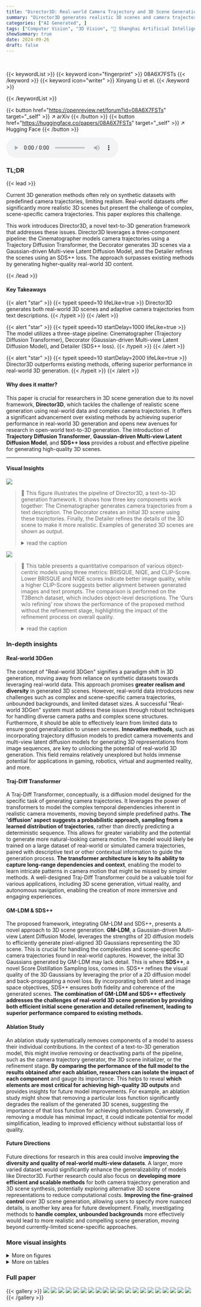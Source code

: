```yaml
---
title: "Director3D: Real-world Camera Trajectory and 3D Scene Generation from Text"
summary: "Director3D generates realistic 3D scenes and camera trajectories from text descriptions using a three-stage pipeline: Cinematographer, Decorator, and Detailer."
categories: ["AI Generated", ]
tags: ["Computer Vision", "3D Vision", "🏢 Shanghai Artificial Intelligence Laboratory",]
showSummary: true
date: 2024-09-26
draft: false
---
```


<br>

{{< keywordList >}}
{{< keyword icon="fingerprint" >}} 08A6X7FSTs {{< /keyword >}}
{{< keyword icon="writer" >}} Xinyang Li et el. {{< /keyword >}}
 
{{< /keywordList >}}

{{< button href="https://openreview.net/forum?id=08A6X7FSTs" target="_self" >}}
↗ arXiv
{{< /button >}}
{{< button href="https://huggingface.co/papers/08A6X7FSTs" target="_self" >}}
↗ Hugging Face
{{< /button >}}



<audio controls>
    <source src="https://ai-paper-reviewer.com/08A6X7FSTs/podcast.wav" type="audio/wav">
    Your browser does not support the audio element.
</audio>


### TL;DR


{{< lead >}}

Current 3D generation methods often rely on synthetic datasets with predefined camera trajectories, limiting realism.  Real-world datasets offer significantly more realistic 3D scenes but present the challenge of complex, scene-specific camera trajectories.  This paper explores this challenge. 

This work introduces Director3D, a novel text-to-3D generation framework that addresses these issues. Director3D leverages a three-component pipeline: the Cinematographer models camera trajectories using a Trajectory Diffusion Transformer, the Decorator generates 3D scenes via a Gaussian-driven Multi-view Latent Diffusion Model, and the Detailer refines the scenes using an SDS++ loss. The approach surpasses existing methods by generating higher-quality real-world 3D content.

{{< /lead >}}


#### Key Takeaways

{{< alert "star" >}}
{{< typeit speed=10 lifeLike=true >}} Director3D generates both real-world 3D scenes and adaptive camera trajectories from text descriptions. {{< /typeit >}}
{{< /alert >}}

{{< alert "star" >}}
{{< typeit speed=10 startDelay=1000 lifeLike=true >}} The model utilizes a three-stage pipeline: Cinematographer (Trajectory Diffusion Transformer), Decorator (Gaussian-driven Multi-view Latent Diffusion Model), and Detailer (SDS++ loss). {{< /typeit >}}
{{< /alert >}}

{{< alert "star" >}}
{{< typeit speed=10 startDelay=2000 lifeLike=true >}} Director3D outperforms existing methods, offering superior performance in real-world 3D generation. {{< /typeit >}}
{{< /alert >}}

#### Why does it matter?
This paper is crucial for researchers in 3D scene generation due to its novel framework, **Director3D**, which tackles the challenge of realistic scene generation using real-world data and complex camera trajectories.  It offers a significant advancement over existing methods by achieving superior performance in real-world 3D generation and opens new avenues for research in open-world text-to-3D generation.  The introduction of  **Trajectory Diffusion Transformer**, **Gaussian-driven Multi-view Latent Diffusion Model**, and **SDS++ loss** provides a robust and effective pipeline for generating high-quality 3D scenes.

------
#### Visual Insights



![](https://ai-paper-reviewer.com/08A6X7FSTs/figures_0_1.jpg)

> 🔼 This figure illustrates the pipeline of Director3D, a text-to-3D generation framework. It shows how three key components work together: The Cinematographer generates camera trajectories from a text description. The Decorator creates an initial 3D scene using these trajectories. Finally, the Detailer refines the details of the 3D scene to make it more realistic.  Examples of generated 3D scenes are shown as output.
> <details>
> <summary>read the caption</summary>
> Figure 1: Given textual descriptions, Director3D employs three key components: the Cinematographer generates the camera trajectories, the Decorator creates the initial 3D scenes, and the Detailer refines the details.
> </details>





![](https://ai-paper-reviewer.com/08A6X7FSTs/tables_8_1.jpg)

> 🔼 This table presents a quantitative comparison of various object-centric models using three metrics: BRISQUE, NIQE, and CLIP-Score.  Lower BRISQUE and NIQE scores indicate better image quality, while a higher CLIP-Score suggests better alignment between generated images and text prompts. The comparison is performed on the T3Bench dataset, which includes object-level descriptions. The 'Ours w/o refining' row shows the performance of the proposed method without the refinement stage, highlighting the impact of the refinement process on overall quality.
> <details>
> <summary>read the caption</summary>
> Table 1: Quantitative comparison of different object-centric models with text prompts in T3Bench.
> </details>





### In-depth insights


#### Real-world 3DGen
The concept of "Real-world 3DGen" signifies a paradigm shift in 3D generation, moving away from reliance on synthetic datasets towards leveraging real-world data. This approach promises **greater realism and diversity** in generated 3D scenes.  However, real-world data introduces new challenges such as complex and scene-specific camera trajectories, unbounded backgrounds, and limited dataset sizes.  A successful "Real-world 3DGen" system must address these issues through robust techniques for handling diverse camera paths and complex scene structures.  Furthermore, it should be able to effectively learn from limited data to ensure good generalization to unseen scenes.  **Innovative methods**, such as incorporating trajectory diffusion models to predict camera movements and multi-view latent diffusion models for generating 3D representations from image sequences, are key to unlocking the potential of real-world 3D generation. This field remains relatively unexplored but holds immense potential for applications in gaming, robotics, virtual and augmented reality, and more.

#### Traj-Diff Transformer
A Traj-Diff Transformer, conceptually, is a diffusion model designed for the specific task of generating camera trajectories.  It leverages the power of transformers to model the complex temporal dependencies inherent in realistic camera movements, moving beyond simple predefined paths. **The 'diffusion' aspect suggests a probabilistic approach, sampling from a learned distribution of trajectories**, rather than directly predicting a deterministic sequence.  This allows for greater variability and the potential to generate more natural-looking camera motion.  The model would likely be trained on a large dataset of real-world or simulated camera trajectories, paired with descriptive text or other contextual information to guide the generation process.  **The transformer architecture is key to its ability to capture long-range dependencies and context**, enabling the model to learn intricate patterns in camera motion that might be missed by simpler methods.  A well-designed Traj-Diff Transformer could be a valuable tool for various applications, including 3D scene generation, virtual reality, and autonomous navigation, enabling the creation of more immersive and engaging experiences.

#### GM-LDM & SDS++
The proposed framework, integrating GM-LDM and SDS++, presents a novel approach to 3D scene generation.  **GM-LDM**, a Gaussian-driven Multi-view Latent Diffusion Model, leverages the strengths of 2D diffusion models to efficiently generate pixel-aligned 3D Gaussians representing the 3D scene.  This is crucial for handling the complexities and scene-specific camera trajectories found in real-world captures. However, the initial 3D Gaussians generated by GM-LDM may lack detail. This is where **SDS++**, a novel Score Distillation Sampling loss, comes in. SDS++ refines the visual quality of the 3D Gaussians by leveraging the prior of a 2D diffusion model and back-propagating a novel loss. By incorporating both latent and image space objectives, SDS++ ensures both fidelity and coherence of the generated scenes. **The combination of GM-LDM and SDS++ effectively addresses the challenges of real-world 3D scene generation by providing both efficient initial scene generation and detailed refinement, leading to superior performance compared to existing methods.**

#### Ablation Study
An ablation study systematically removes components of a model to assess their individual contributions.  In the context of a text-to-3D generation model, this might involve removing or deactivating parts of the pipeline, such as the camera trajectory generator, the 3D scene initializer, or the refinement stage.  **By comparing the performance of the full model to the results obtained after each ablation, researchers can isolate the impact of each component** and gauge its importance. This helps to reveal **which elements are most critical for achieving high-quality 3D outputs** and provides insights for future model improvements. For example, an ablation study might show that removing a particular loss function significantly degrades the realism of the generated 3D scenes, suggesting the importance of that loss function for achieving photorealism. Conversely, if removing a module has minimal impact, it could indicate potential for model simplification, leading to improved efficiency without substantial loss of quality.

#### Future Directions
Future directions for research in this area could involve **improving the diversity and quality of real-world multi-view datasets**.  A larger, more varied dataset would significantly enhance the generalizability of models like Director3D.  Further research could also focus on **developing more efficient and scalable methods** for both camera trajectory generation and 3D scene synthesis, potentially exploring alternative 3D scene representations to reduce computational costs.  **Improving the fine-grained control** over 3D scene generation, allowing users to specify more nuanced details, is another key area for future development.  Finally, investigating methods to **handle complex, unbounded backgrounds** more effectively would lead to more realistic and compelling scene generation, moving beyond currently-limited scene-specific approaches.


### More visual insights

<details>
<summary>More on figures
</summary>


![](https://ai-paper-reviewer.com/08A6X7FSTs/figures_1_1.jpg)

> 🔼 This figure shows several example images generated by the Director3D model. Each row represents a different scene generated from a text prompt. The images show a variety of scenes, including a collection of fresh vegetables in a basket, a bald man, a snowy woodland path, a cluster of tents, a stainless steel toaster, a paint-splattered easel, a badlands terrain, a marketplace, a leopard print hat, a swan on a lake, a derelict space station, and a steep gorge.  The images demonstrate the model's ability to generate realistic and diverse 3D scenes from text descriptions, along with plausible camera trajectories that capture interesting viewpoints.
> <details>
> <summary>read the caption</summary>
> Figure 2: Multi-view image results rendered with the generated camera trajectories and 3D scenes.
> </details>



![](https://ai-paper-reviewer.com/08A6X7FSTs/figures_2_1.jpg)

> 🔼 The figure compares the camera trajectory distributions in synthetic and real-world multi-view datasets.  The left panel shows how synthetic datasets have controlled and predefined camera trajectories, often following simple patterns like circles.  In contrast, the right panel illustrates real-world datasets which exhibit more complex, scene-specific and unpredictable camera trajectories. The right panel also details the architecture of Director3D, which consists of three key components: the Cinematographer (Traj-DiT), the Decorator (GM-LDM), and the Detailer (SDS++ loss).  The Cinematographer generates camera trajectories, the Decorator creates the initial 3D scene representation, and the Detailer refines the scene's details.
> <details>
> <summary>read the caption</summary>
> Figure 3: Left: Comparison of the simplified camera trajectory distributions between synthetic and real-world multi-view datasets. Right: Pipeline and models of Director3D.
> </details>



![](https://ai-paper-reviewer.com/08A6X7FSTs/figures_4_1.jpg)

> 🔼 The figure illustrates the architecture of the Trajectory Diffusion Transformer (Traj-DiT) and example camera trajectories generated by the model. The left panel displays the architecture of Traj-DiT, showing how text embeddings and timestep information are processed through cross-attention, self-attention, and MLP layers to produce a camera trajectory. The right panel shows example trajectories over time for two different text prompts: 'An apple' and 'A park'.  The trajectories show how the model generates camera movement that is smooth and makes sense for the context of each scene.
> <details>
> <summary>read the caption</summary>
> Figure 4: Left: Architecture of Traj-DiT. Right: Visualization of the predicted camera trajectory for different denoising timesteps.
> </details>



![](https://ai-paper-reviewer.com/08A6X7FSTs/figures_5_1.jpg)

> 🔼 This figure illustrates the architecture of the Gaussian-driven Multi-view Latent Diffusion Model (GM-LDM) and the process of calculating the SDS++ loss. The GM-LDM is a modified version of a 2D Latent Diffusion Model (LDM), which generates initial 3D Gaussians through rendering-based denoising. The SDS++ loss refines the generated 3D Gaussians by backpropagating a loss from images rendered at randomly interpolated cameras within the trajectory. This two-stage process improves the quality and detail of the generated 3D scenes.
> <details>
> <summary>read the caption</summary>
> Figure 5: Left: Architecture of GM-LDM. The model is fine-tuned from a 2D LDM with minor modifications, performing rendering-based denoising for generating initial 3D Gaussians. Right: Pipeline of calculating SDS++ loss, which refines the 3D Gaussians with the original 2D LDM.
> </details>



![](https://ai-paper-reviewer.com/08A6X7FSTs/figures_7_1.jpg)

> 🔼 This figure showcases several examples of 3D scenes generated by Director3D, demonstrating its ability to generate both realistic camera trajectories and high-quality image sequences from text prompts. Each row presents a different text prompt, followed by a visualization of the predicted camera trajectory (a sequence of camera positions and orientations), and a series of rendered images from different viewpoints along the trajectory. The images are of high quality, exhibiting details, realistic lighting, and overall scene coherence.  The variety of scenes demonstrates the model's versatility in handling diverse text descriptions.
> <details>
> <summary>read the caption</summary>
> Figure 6: Generation results of Director3D for both camera trajectories and image sequences.
> </details>



![](https://ai-paper-reviewer.com/08A6X7FSTs/figures_7_2.jpg)

> 🔼 This figure presents a qualitative comparison of 3D scene generation results from Director3D against three other methods: GRM, GaussianDreamer, and LucidDreamer.  Each row shows the same text prompt rendered by each of the four methods. The results highlight the superior realism and detail achieved by Director3D, particularly in terms of texture quality, lighting effects, and overall scene coherence, compared to the artifacts and inconsistencies present in the other methods. For example, the first row showcases the rendering of 'Four ripe apples in a basket.' Director3D shows photorealistic apples within a realistically rendered basket; GRM's result misses the basket entirely; GaussianDreamer shows acceptable apples but lacks realism in the basket's texture and lighting; and LucidDreamer generates a blurry, unrealistic render.
> <details>
> <summary>read the caption</summary>
> Figure 7: Qualitative comparison between Director3D and different baselines.
> </details>



![](https://ai-paper-reviewer.com/08A6X7FSTs/figures_9_1.jpg)

> 🔼 This figure shows two examples of 3D scene generation using the Director3D model.  The top row displays the generated camera trajectory and a distance view of the scene, while the bottom shows the corresponding text prompt. The left-hand side depicts a lake reflecting the sky and surrounding cliffs, whereas the right shows a mountain pass with wind. In both instances, Director3D successfully produces diverse, high-quality renderings from multiple viewpoints.
> <details>
> <summary>read the caption</summary>
> Figure 8: Screenshots of the interactive demo for visualizing generated camera trajectories and 3D Gaussians of Director3D. The frames are rendered with novel cameras.
> </details>



![](https://ai-paper-reviewer.com/08A6X7FSTs/figures_9_2.jpg)

> 🔼 This figure shows the ablation study of the SDS++ loss. It compares the results of the full model with different variations of the SDS++ loss, including removing the refining process entirely, setting different parameters (λx, λz, wcfg) and setting εsrc = ε. The results demonstrate the importance of each component in the SDS++ loss for achieving high-quality 3D generation. 
> <details>
> <summary>read the caption</summary>
> Figure 9: Ablation of SDS++ loss
> </details>



![](https://ai-paper-reviewer.com/08A6X7FSTs/figures_16_1.jpg)

> 🔼 This figure showcases example outputs from the Director3D model, demonstrating its ability to generate camera trajectories and corresponding image sequences from text prompts.  Each row presents a different text prompt, followed by the generated camera trajectory (a series of camera viewpoints), and a multi-view rendering of the resulting 3D scene from those viewpoints. The figure visually displays the model's capacity to interpret diverse textual descriptions and produce coherent 3D scenes with realistically varied camera movements.
> <details>
> <summary>read the caption</summary>
> Figure 6: Generation results of Director3D for both camera trajectories and image sequences.
> </details>



![](https://ai-paper-reviewer.com/08A6X7FSTs/figures_17_1.jpg)

> 🔼 This figure showcases the diversity of generation results from Director3D.  Using the same text prompts, the model generates diverse camera trajectories and 3D scenes. The top row shows the predicted camera trajectories for different prompts; the bottom row shows the rendered images from those same camera positions.
> <details>
> <summary>read the caption</summary>
> Figure 11: Generation results with diversity.
> </details>



![](https://ai-paper-reviewer.com/08A6X7FSTs/figures_17_2.jpg)

> 🔼 This figure shows the results of generating 3D scenes with fine-grained control over clothing and gender.  The text prompts specify clothing items, and the generated images accurately depict these features, demonstrating the model's ability to incorporate such details.  Each row shows different variations of the same prompt. 
> <details>
> <summary>read the caption</summary>
> Figure 12: Generation results with fine-grained control.
> </details>



![](https://ai-paper-reviewer.com/08A6X7FSTs/figures_18_1.jpg)

> 🔼 The left part of the figure compares the camera trajectory distributions between synthetic and real-world multi-view datasets. The synthetic datasets have simple, predictable camera trajectories, while real-world datasets have complex, scene-specific trajectories. The right part of the figure shows the pipeline and models of Director3D, which consists of three key components: the Cinematographer (Traj-DiT), the Decorator (GM-LDM), and the Detailer (SDS++ loss). The Cinematographer generates camera trajectories from text descriptions. The Decorator generates pixel-aligned 3D Gaussians as an immediate 3D scene representation. The Detailer refines the 3D Gaussians using a novel SDS++ loss. 
> <details>
> <summary>read the caption</summary>
> Figure 3: Left: Comparison of the simplified camera trajectory distributions between synthetic and real-world multi-view datasets. Right: Pipeline and models of Director3D.
> </details>



![](https://ai-paper-reviewer.com/08A6X7FSTs/figures_19_1.jpg)

> 🔼 The figure compares camera trajectory distributions between synthetic and real-world datasets, highlighting the complexity of real-world trajectories.  It also presents a schematic diagram illustrating the architecture of Director3D, showcasing its three main components: the Cinematographer (Traj-DiT), Decorator (GM-LDM), and Detailer (SDS++ loss), which work collaboratively to generate camera trajectories and 3D scenes from textual descriptions.
> <details>
> <summary>read the caption</summary>
> Figure 3: Left: Comparison of the simplified camera trajectory distributions between synthetic and real-world multi-view datasets. Right: Pipeline and models of Director3D.
> </details>



![](https://ai-paper-reviewer.com/08A6X7FSTs/figures_19_2.jpg)

> 🔼 The figure compares the camera trajectory distributions in synthetic and real-world multi-view datasets, highlighting the complexity of real-world trajectories.  It then presents a schematic overview of the Director3D framework, showing its three main components: the Cinematographer (generating camera trajectories), the Decorator (creating initial 3D scenes), and the Detailer (refining scene details). The process starts with text input, which is processed by the Cinematographer, then the Decorator, and finally the Detailer to produce pixel-aligned 3D Gaussians as the final 3D scene representation.
> <details>
> <summary>read the caption</summary>
> Figure 3: Left: Comparison of the simplified camera trajectory distributions between synthetic and real-world multi-view datasets. Right: Pipeline and models of Director3D.
> </details>



</details>




<details>
<summary>More on tables
</summary>


![](https://ai-paper-reviewer.com/08A6X7FSTs/tables_8_2.jpg)
> 🔼 This table quantitatively compares the performance of Director3D against three other scene-level text-to-3D generation models using 64 different text prompts.  The metrics used are NIQE (Natural Image Quality Evaluator), CLIP-Score (a metric measuring the alignment between generated images and text prompts), and Inference Time. Lower NIQE scores indicate better image quality, higher CLIP-Score scores represent better alignment with text descriptions, and lower inference times show faster model processing.
> <details>
> <summary>read the caption</summary>
> Table 2: Quantitative comparison of scene-level models with 64 prompts
> </details>

![](https://ai-paper-reviewer.com/08A6X7FSTs/tables_16_1.jpg)
> 🔼 This table presents the results of an ablation study on the SDS++ loss, a key component of the Director3D model.  Different configurations of the SDS++ loss are tested, removing components or changing parameters. The results are evaluated using two metrics: NIQE (Natural Image Quality Evaluator), which measures image quality, and CLIP-Score, which measures the alignment between generated images and textual descriptions. The 'full' row shows the results with the complete SDS++ loss, while subsequent rows show results after removing or modifying specific parts of the loss function.  Lower NIQE scores are better (indicating higher quality images), and higher CLIP scores are better (indicating better alignment with text descriptions). The table shows that the complete SDS++ loss achieves the best performance, highlighting the importance of all its components for high-quality image generation.
> <details>
> <summary>read the caption</summary>
> Table 3: Quantitative ablation study of SDS++ loss
> </details>

</details>




### Full paper

{{< gallery >}}
<img src="https://ai-paper-reviewer.com/08A6X7FSTs/1.png" class="grid-w50 md:grid-w33 xl:grid-w25" />
<img src="https://ai-paper-reviewer.com/08A6X7FSTs/2.png" class="grid-w50 md:grid-w33 xl:grid-w25" />
<img src="https://ai-paper-reviewer.com/08A6X7FSTs/3.png" class="grid-w50 md:grid-w33 xl:grid-w25" />
<img src="https://ai-paper-reviewer.com/08A6X7FSTs/4.png" class="grid-w50 md:grid-w33 xl:grid-w25" />
<img src="https://ai-paper-reviewer.com/08A6X7FSTs/5.png" class="grid-w50 md:grid-w33 xl:grid-w25" />
<img src="https://ai-paper-reviewer.com/08A6X7FSTs/6.png" class="grid-w50 md:grid-w33 xl:grid-w25" />
<img src="https://ai-paper-reviewer.com/08A6X7FSTs/7.png" class="grid-w50 md:grid-w33 xl:grid-w25" />
<img src="https://ai-paper-reviewer.com/08A6X7FSTs/8.png" class="grid-w50 md:grid-w33 xl:grid-w25" />
<img src="https://ai-paper-reviewer.com/08A6X7FSTs/9.png" class="grid-w50 md:grid-w33 xl:grid-w25" />
<img src="https://ai-paper-reviewer.com/08A6X7FSTs/10.png" class="grid-w50 md:grid-w33 xl:grid-w25" />
<img src="https://ai-paper-reviewer.com/08A6X7FSTs/11.png" class="grid-w50 md:grid-w33 xl:grid-w25" />
<img src="https://ai-paper-reviewer.com/08A6X7FSTs/12.png" class="grid-w50 md:grid-w33 xl:grid-w25" />
<img src="https://ai-paper-reviewer.com/08A6X7FSTs/13.png" class="grid-w50 md:grid-w33 xl:grid-w25" />
<img src="https://ai-paper-reviewer.com/08A6X7FSTs/14.png" class="grid-w50 md:grid-w33 xl:grid-w25" />
<img src="https://ai-paper-reviewer.com/08A6X7FSTs/15.png" class="grid-w50 md:grid-w33 xl:grid-w25" />
<img src="https://ai-paper-reviewer.com/08A6X7FSTs/16.png" class="grid-w50 md:grid-w33 xl:grid-w25" />
<img src="https://ai-paper-reviewer.com/08A6X7FSTs/17.png" class="grid-w50 md:grid-w33 xl:grid-w25" />
<img src="https://ai-paper-reviewer.com/08A6X7FSTs/18.png" class="grid-w50 md:grid-w33 xl:grid-w25" />
<img src="https://ai-paper-reviewer.com/08A6X7FSTs/19.png" class="grid-w50 md:grid-w33 xl:grid-w25" />
<img src="https://ai-paper-reviewer.com/08A6X7FSTs/20.png" class="grid-w50 md:grid-w33 xl:grid-w25" />
{{< /gallery >}}
